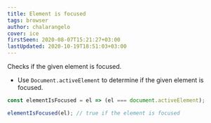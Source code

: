 ```yaml
---
title: Element is focused
tags: browser
author: chalarangelo
cover: ice
firstSeen: 2020-08-07T15:21:27+03:00
lastUpdated: 2020-10-19T18:51:03+03:00
---
```


Checks if the given element is focused.

- Use `Document.activeElement` to determine if the given element is focused.

```js
const elementIsFocused = el => (el === document.activeElement);
```

```js
elementIsFocused(el); // true if the element is focused
```
